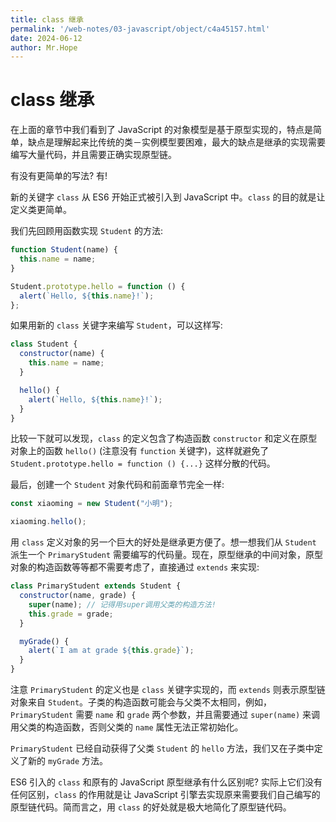 ```yaml
---
title: class 继承
permalink: '/web-notes/03-javascript/object/c4a45157.html'
date: 2024-06-12
author: Mr.Hope
---
```


# class 继承

在上面的章节中我们看到了 JavaScript 的对象模型是基于原型实现的，特点是简单，缺点是理解起来比传统的类－实例模型要困难，最大的缺点是继承的实现需要编写大量代码，并且需要正确实现原型链。

有没有更简单的写法? 有!

新的关键字 `class` 从 ES6 开始正式被引入到 JavaScript 中。`class` 的目的就是让定义类更简单。

我们先回顾用函数实现 `Student` 的方法:

```js
function Student(name) {
  this.name = name;
}

Student.prototype.hello = function () {
  alert(`Hello, ${this.name}!`);
};
```

如果用新的 `class` 关键字来编写 `Student`，可以这样写:

```js
class Student {
  constructor(name) {
    this.name = name;
  }

  hello() {
    alert(`Hello, ${this.name}!`);
  }
}
```

比较一下就可以发现，`class` 的定义包含了构造函数 `constructor` 和定义在原型对象上的函数 `hello()` (注意没有 `function` 关键字)，这样就避免了 `Student.prototype.hello = function () {...}` 这样分散的代码。

最后，创建一个 `Student` 对象代码和前面章节完全一样:

```js
const xiaoming = new Student("小明");

xiaoming.hello();
```

用 `class` 定义对象的另一个巨大的好处是继承更方便了。想一想我们从 `Student` 派生一个 `PrimaryStudent` 需要编写的代码量。现在，原型继承的中间对象，原型对象的构造函数等等都不需要考虑了，直接通过 `extends` 来实现:

```js
class PrimaryStudent extends Student {
  constructor(name, grade) {
    super(name); // 记得用super调用父类的构造方法!
    this.grade = grade;
  }

  myGrade() {
    alert(`I am at grade ${this.grade}`);
  }
}
```

注意 `PrimaryStudent` 的定义也是 `class` 关键字实现的，而 `extends` 则表示原型链对象来自 `Student`。子类的构造函数可能会与父类不太相同，例如，`PrimaryStudent` 需要 `name` 和 `grade` 两个参数，并且需要通过 `super(name)` 来调用父类的构造函数，否则父类的 `name` 属性无法正常初始化。

`PrimaryStudent` 已经自动获得了父类 `Student` 的 `hello` 方法，我们又在子类中定义了新的 `myGrade` 方法。

ES6 引入的 `class` 和原有的 JavaScript 原型继承有什么区别呢? 实际上它们没有任何区别，`class` 的作用就是让 JavaScript 引擎去实现原来需要我们自己编写的原型链代码。简而言之，用 `class` 的好处就是极大地简化了原型链代码。
